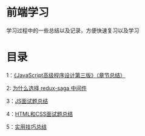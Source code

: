 # 前端学习

学习过程中的一些总结以及记录，方便快速复习以及学习

# 目录

1：[《JavaScript高级程序设计第三版》（章节总结）](https://github.com/wangzengkai/blog/issues/1)

2: [为什么选择 redux-saga 中间件](https://github.com/wangzengkai/blog/issues/2)

3：[JS面试题总结](https://github.com/KayneWang/blog/issues/3)

4：[HTML和CSS面试题总结](https://github.com/KayneWang/blog/issues/4)

5：[实用技巧总结](https://github.com/KayneWang/blog/blob/master/someSkills.md)
